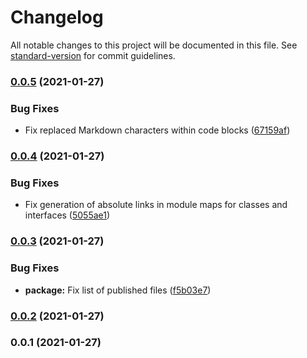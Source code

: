 # Changelog

All notable changes to this project will be documented in this file. See [standard-version](https://github.com/conventional-changelog/standard-version) for commit guidelines.

### [0.0.5](https://github.com/fliegwerk/fliegdoc-dita-theme/compare/v0.0.4...v0.0.5) (2021-01-27)

### Bug Fixes

- Fix replaced Markdown characters within code blocks ([67159af](https://github.com/fliegwerk/fliegdoc-dita-theme/commit/67159af3408ea877c11bb163ccd9830a6c34c0be))

### [0.0.4](https://github.com/fliegwerk/fliegdoc-dita-theme/compare/v0.0.3...v0.0.4) (2021-01-27)

### Bug Fixes

- Fix generation of absolute links in module maps for classes and interfaces ([5055ae1](https://github.com/fliegwerk/fliegdoc-dita-theme/commit/5055ae12fadea1b7ae4da0d01822e8f6c0211510))

### [0.0.3](https://github.com/fliegwerk/fliegdoc-dita-theme/compare/v0.0.2...v0.0.3) (2021-01-27)

### Bug Fixes

- **package:** Fix list of published files ([f5b03e7](https://github.com/fliegwerk/fliegdoc-dita-theme/commit/f5b03e7a5a71bdc0c7e0777334a6d5709c29f55c))

### [0.0.2](https://github.com/fliegwerk/fliegdoc-dita-theme/compare/v0.0.1...v0.0.2) (2021-01-27)

### 0.0.1 (2021-01-27)

